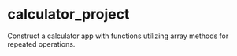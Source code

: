 # calculator_project
 Construct a calculator app with functions utilizing array methods for repeated operations.
